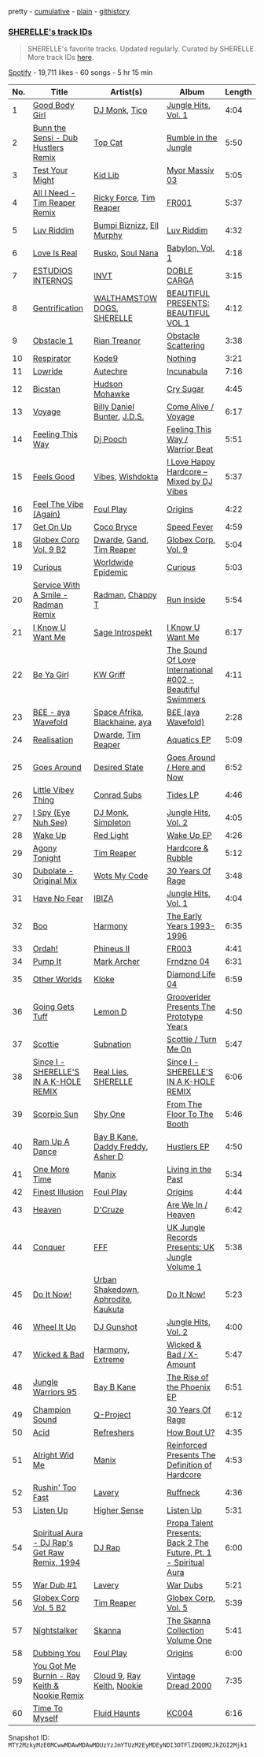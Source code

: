 pretty - [cumulative](/playlists/cumulative/37i9dQZF1DX8NzAadCccWE.md) - [plain](/playlists/plain/37i9dQZF1DX8NzAadCccWE) - [githistory](https://github.githistory.xyz/mackorone/spotify-playlist-archive/blob/main/playlists/plain/37i9dQZF1DX8NzAadCccWE)

### [SHERELLE's track IDs](https://open.spotify.com/playlist/37i9dQZF1DX8NzAadCccWE)

> SHERELLE's favorite tracks\. Updated regularly\. Curated by SHERELLE\. More track IDs <a href="spotify:genre:track\_id">here</a>.

[Spotify](https://open.spotify.com/user/spotify) - 19,711 likes - 60 songs - 5 hr 15 min

| No. | Title | Artist(s) | Album | Length |
|---|---|---|---|---|
| 1 | [Good Body Girl](https://open.spotify.com/track/2C6nDoiBjH2sgCfMNZFVSB) | [DJ Monk](https://open.spotify.com/artist/6oUWm82IRnDedDipHEbOIc), [Tico](https://open.spotify.com/artist/3xBrGPbGEKYId0B662DYFd) | [Jungle Hits, Vol\. 1](https://open.spotify.com/album/6ajFWIR0zVPWu3cBj68B4z) | 4:04 |
| 2 | [Bunn the Sensi \- Dub Hustlers Remix](https://open.spotify.com/track/5rwaFjD2ctbrsvh8tFP4cM) | [Top Cat](https://open.spotify.com/artist/3QR3QV1qQuTpcy1DIqOw9j) | [Rumble in the Jungle](https://open.spotify.com/album/5mucViTQhpvARXs9UCcHeg) | 5:50 |
| 3 | [Test Your Might](https://open.spotify.com/track/5YCmKr1PC6eGwmLgKE6G8a) | [Kid Lib](https://open.spotify.com/artist/2PT0dZa1yzFBrkp8U1UTKW) | [Myor Massiv 03](https://open.spotify.com/album/1I9fl55cl5Z9YU0eWTMEkc) | 5:05 |
| 4 | [All I Need \- Tim Reaper Remix](https://open.spotify.com/track/6X8q0hqfcQ1unCs3T9l804) | [Ricky Force](https://open.spotify.com/artist/64ZyN9aDMKH9vVG3z78Y4x), [Tim Reaper](https://open.spotify.com/artist/03KZUWKQujlCcgEdcrkvWd) | [FR001](https://open.spotify.com/album/60ydbeDJvT8xBFfIH6ISjP) | 5:37 |
| 5 | [Luv Riddim](https://open.spotify.com/track/5LYfO0Guw5mmmpsaKsmIEu) | [Bumpi Biznizz](https://open.spotify.com/artist/67YJXdsm176LyMYrv3AxZ3), [Ell Murphy](https://open.spotify.com/artist/4r0F1gbqeQsaPg5d2nm5EJ) | [Luv Riddim](https://open.spotify.com/album/196dbMjcsfnxSvIN7gKa1e) | 4:32 |
| 6 | [Love Is Real](https://open.spotify.com/track/7bI27xMlA3wamlDk4kvVWz) | [Rusko](https://open.spotify.com/artist/4BTcOR2hEQZQQL5AMo5u10), [Soul Nana](https://open.spotify.com/artist/0cS0neWJt38rrXAibihMt9) | [Babylon, Vol\. 1](https://open.spotify.com/album/2CNQ67P0mbL0ZECsESspO3) | 4:18 |
| 7 | [ESTUDIOS INTERNOS](https://open.spotify.com/track/6uAu4MKpeASDrdcJSLl49l) | [INVT](https://open.spotify.com/artist/7iS41tYQBUyJsZYcxCse0D) | [DOBLE CARGA](https://open.spotify.com/album/07uCsXYSpGNlEiVQE3BwQ8) | 3:15 |
| 8 | [Gentrification](https://open.spotify.com/track/05YJ8kmnxQTk9zsjujOHlm) | [WALTHAMSTOW DOGS](https://open.spotify.com/artist/0IQS3ENeRlhRwg0VB307MI), [SHERELLE](https://open.spotify.com/artist/2TFDQkQ7LahhuwL9p7R6MO) | [BEAUTIFUL PRESENTS: BEAUTIFUL VOL 1](https://open.spotify.com/album/7vxquNykZOqoSU3MR7UJ0G) | 4:12 |
| 9 | [Obstacle 1](https://open.spotify.com/track/1ANLA4HyfVMui5MPjwstXU) | [Rian Treanor](https://open.spotify.com/artist/6un6trkuuP46AZM0kkY8Yx) | [Obstacle Scattering](https://open.spotify.com/album/6githYTrl857l9544L4Us9) | 3:38 |
| 10 | [Respirator](https://open.spotify.com/track/4wZJvvWhngLb3znKI6HjQQ) | [Kode9](https://open.spotify.com/artist/5Z3GyWBvJZgJ35TS0cmXll) | [Nothing](https://open.spotify.com/album/3dCuwosZxBe3wR3ANpeeIY) | 3:21 |
| 11 | [Lowride](https://open.spotify.com/track/7gu3aKNbBq2nSWMhybCfBf) | [Autechre](https://open.spotify.com/artist/6WH1V41LwGDGmlPUhSZLHO) | [Incunabula](https://open.spotify.com/album/4KROnLN6Didp0F97RXaW7a) | 7:16 |
| 12 | [Bicstan](https://open.spotify.com/track/0ijKkR37HK5zOX2hm5bOqv) | [Hudson Mohawke](https://open.spotify.com/artist/6olWbKW2VLhFCHfOi0iEDb) | [Cry Sugar](https://open.spotify.com/album/5YoNp5U9MsUvXsTWhVhEFU) | 4:45 |
| 13 | [Voyage](https://open.spotify.com/track/2ey1cWp7qa2jQxiEDJYxWz) | [Billy Daniel Bunter](https://open.spotify.com/artist/0pGeeHbb2hxsDdIUFW3ci2), [J.D.S.](https://open.spotify.com/artist/45tt1ppWRmjWBeajPqAzzD) | [Come Alive / Voyage](https://open.spotify.com/album/0HkbpVVffMn9ZGG74ogQhs) | 6:17 |
| 14 | [Feeling This Way](https://open.spotify.com/track/2Y3uvMGCVqm4QUC2Fhv1kh) | [Dj Pooch](https://open.spotify.com/artist/05l2hjuRxhIWivfZHO02N8) | [Feeling This Way / Warrior Beat](https://open.spotify.com/album/45a7jVZiYfUmpPdNekv8YP) | 5:51 |
| 15 | [Feels Good](https://open.spotify.com/track/2KERBLhMrcKroTcq9yAubu) | [Vibes](https://open.spotify.com/artist/2hGxXtwh5MSCnweuvSx6um), [Wishdokta](https://open.spotify.com/artist/553sMBQTQMtuUkDhfKiOcz) | [I Love Happy Hardcore – Mixed by DJ Vibes](https://open.spotify.com/album/7j91HlvrfutI0ntwMTEpDM) | 5:37 |
| 16 | [Feel The Vibe \(Again\)](https://open.spotify.com/track/1WVhOYMnetboL007LBZhRA) | [Foul Play](https://open.spotify.com/artist/67FRYUfxVqKOrS3x4emvL8) | [Origins](https://open.spotify.com/album/3KqzGukJ8XRU1r2l8e5p8m) | 4:22 |
| 17 | [Get On Up](https://open.spotify.com/track/0pQ0qCy8KaqPtofeAoWCu3) | [Coco Bryce](https://open.spotify.com/artist/08hjAM9XAD28O0nWVKmlx5) | [Speed Fever](https://open.spotify.com/album/739IxNiV1KuJvgUcTelUiR) | 4:59 |
| 18 | [Globex Corp Vol\. 9 B2](https://open.spotify.com/track/2UcN0KNmCRzV7q6NwIRYdR) | [Dwarde](https://open.spotify.com/artist/6Yj4KzTFxItt3bGK9DuX4O), [Gand](https://open.spotify.com/artist/5cVweP6HdTfUGUNA2yYny5), [Tim Reaper](https://open.spotify.com/artist/03KZUWKQujlCcgEdcrkvWd) | [Globex Corp, Vol\. 9](https://open.spotify.com/album/7bsXcAMitL5NC9eLCLwmu5) | 5:04 |
| 19 | [Curious](https://open.spotify.com/track/2TGkKM8S62hUHEWPxH2Sn6) | [Worldwide Epidemic](https://open.spotify.com/artist/2xd5tjEKK14G1tJu5xA6ol) | [Curious](https://open.spotify.com/album/0dNukbDeEk0vbqNYylYUtI) | 5:03 |
| 20 | [Service With A Smile \- Radman Remix](https://open.spotify.com/track/5bIzrah5IqE9XmBG92dJRN) | [Radman](https://open.spotify.com/artist/5rZTk1nGYLyhYLvh7i3Lef), [Chappy T](https://open.spotify.com/artist/5i7GqXwdnZbqDsPJ43LyDw) | [Run Inside](https://open.spotify.com/album/1tdzvKoCJYGTgb87za8M1Z) | 5:54 |
| 21 | [I Know U Want Me](https://open.spotify.com/track/3f5JKreS5eBaq8rMiJHhM7) | [Sage Introspekt](https://open.spotify.com/artist/4ekpVu17mXNnTLJ61iow2T) | [I Know U Want Me](https://open.spotify.com/album/4VZfMYJ3lQ6M9ntcCDIgSA) | 6:17 |
| 22 | [Be Ya Girl](https://open.spotify.com/track/2SYtKPPZGyObiLe2XrqEfY) | [KW Griff](https://open.spotify.com/artist/0c93ipDYZUvYQEKgAs1Vfu) | [The Sound Of Love International \#002 \- Beautiful Swimmers](https://open.spotify.com/album/2cxbgAp9U7ZubuZ2ygijXk) | 4:11 |
| 23 | [B£E \- aya Wavefold](https://open.spotify.com/track/47CXMS5mAERppoCxdK7bGH) | [Space Afrika](https://open.spotify.com/artist/6cU1HCzqStKzT3NUuaaCO5), [Blackhaine](https://open.spotify.com/artist/5YUsQAApp3PLKOyhdyKPw5), [aya](https://open.spotify.com/artist/0NKaRcyqHnynkv7UMsOhEH) | [B£E \(aya Wavefold\)](https://open.spotify.com/album/0baiyt3lJLUE1kLJalEi4T) | 2:28 |
| 24 | [Realisation](https://open.spotify.com/track/7DXSEcGyBfgzsgWbwwBVa9) | [Dwarde](https://open.spotify.com/artist/6Yj4KzTFxItt3bGK9DuX4O), [Tim Reaper](https://open.spotify.com/artist/03KZUWKQujlCcgEdcrkvWd) | [Aquatics EP](https://open.spotify.com/album/5zk5ayP8jzOhJdRQkgJMJf) | 5:09 |
| 25 | [Goes Around](https://open.spotify.com/track/5a4Y4TnykqvnKOnKv78Of1) | [Desired State](https://open.spotify.com/artist/0RTQBPcao3QGythpPmZrgQ) | [Goes Around / Here and Now](https://open.spotify.com/album/2BFf0lXitRqKcE3puBHKa3) | 6:52 |
| 26 | [Little Vibey Thing](https://open.spotify.com/track/2ESLxzqj6HB6QGdCoEJbNK) | [Conrad Subs](https://open.spotify.com/artist/62Vn4DolLwSkkSS4fEXKLH) | [Tides LP](https://open.spotify.com/album/5UVRNQrXNRJz8P4VJIpdOW) | 4:46 |
| 27 | [I Spy \(Eye Nuh See\)](https://open.spotify.com/track/31YL7wkXKNCMhSycK8dQcN) | [DJ Monk](https://open.spotify.com/artist/6oUWm82IRnDedDipHEbOIc), [Simpleton](https://open.spotify.com/artist/6a9dRIQdjTzO1aSa5aHfDM) | [Jungle Hits, Vol\. 2](https://open.spotify.com/album/5cUKFvWH5OENoGjbry6pQO) | 4:05 |
| 28 | [Wake Up](https://open.spotify.com/track/0JPiYS3idnjyTKKWtNv8tr) | [Red Light](https://open.spotify.com/artist/4ndHkMtVrpNSGBSIvARx76) | [Wake Up EP](https://open.spotify.com/album/4mKShYqjGJouuGOD98NcsS) | 4:26 |
| 29 | [Agony Tonight](https://open.spotify.com/track/6Q5WxKtTkDf76pfXvE4lGc) | [Tim Reaper](https://open.spotify.com/artist/03KZUWKQujlCcgEdcrkvWd) | [Hardcore & Rubble](https://open.spotify.com/album/5OM5pbNlmjuSWptvSMfs9s) | 5:12 |
| 30 | [Dubplate \- Original Mix](https://open.spotify.com/track/2frRwm6fcru9Ba7MeHbaV4) | [Wots My Code](https://open.spotify.com/artist/2oyVj5zi616mZj2od6LSsV) | [30 Years Of Rage](https://open.spotify.com/album/23jTvoFSWLKhfS8BWIm12x) | 3:48 |
| 31 | [Have No Fear](https://open.spotify.com/track/5XDRlQHJ2q96asIslCEV0f) | [IBIZA](https://open.spotify.com/artist/2gOi46TSDBDLUmmuswG2on) | [Jungle Hits, Vol\. 1](https://open.spotify.com/album/6ajFWIR0zVPWu3cBj68B4z) | 4:04 |
| 32 | [Boo](https://open.spotify.com/track/3a4DoAHjA7A9qD1vSl55RX) | [Harmony](https://open.spotify.com/artist/16gfjjn0IbPiW4oVu9iNA4) | [The Early Years 1993\-1996](https://open.spotify.com/album/539Fxf7Mv62713hvbLUzn2) | 6:35 |
| 33 | [Ordah!](https://open.spotify.com/track/0THQ1W902VBoeSZXzPba89) | [Phineus II](https://open.spotify.com/artist/1qLiuyjL0jMScZ07LxJpXY) | [FR003](https://open.spotify.com/album/6NYLAjH9kPng1CFbOzsE3v) | 4:41 |
| 34 | [Pump It](https://open.spotify.com/track/4JF7SVpoXcaD4NUZtS5XwG) | [Mark Archer](https://open.spotify.com/artist/3bwbfpfkk1D1cHy7XZ97vF) | [Frndzne 04](https://open.spotify.com/album/7rKqj6g0Tk3htSeHTWFCmt) | 6:31 |
| 35 | [Other Worlds](https://open.spotify.com/track/4I08sf0cJZx435iYj9juyO) | [Kloke](https://open.spotify.com/artist/2cggyYmdk2HP87tYGtw3La) | [Diamond Life 04](https://open.spotify.com/album/54CjOMsvK3Ml03WiPFrMiV) | 6:59 |
| 36 | [Going Gets Tuff](https://open.spotify.com/track/1lMyxSnENVhG4iB5OkqjtH) | [Lemon D](https://open.spotify.com/artist/4K5Dosv1aTGnVJzfv6QilI) | [Grooverider Presents The Prototype Years](https://open.spotify.com/album/7ewM0AVaBniZo7cGKssDBm) | 4:50 |
| 37 | [Scottie](https://open.spotify.com/track/359aCf1X4Htiq2e6LWKs5a) | [Subnation](https://open.spotify.com/artist/1xIJgirwQTZpOtv9q06hmq) | [Scottie / Turn Me On](https://open.spotify.com/album/4hEdA1sm2WQvCoN9nnpbQF) | 5:47 |
| 38 | [Since I \- SHERELLE'S IN A K\-HOLE REMIX](https://open.spotify.com/track/5jzmyt9P3x7HHczebllKLM) | [Real Lies](https://open.spotify.com/artist/1jucBaHU995Lf7ViACscFu), [SHERELLE](https://open.spotify.com/artist/2TFDQkQ7LahhuwL9p7R6MO) | [Since I \- SHERELLE'S IN A K\-HOLE REMIX](https://open.spotify.com/album/3JG4kvDxvkvHnFe0bIekM6) | 6:06 |
| 39 | [Scorpio Sun](https://open.spotify.com/track/10CRTxsoDvwgBygdKsyhQE) | [Shy One](https://open.spotify.com/artist/6FafP4LIlZnnYNacDoW7yZ) | [From The Floor To The Booth](https://open.spotify.com/album/2frqao7MHXrHmYrijCWlm0) | 5:46 |
| 40 | [Ram Up A Dance](https://open.spotify.com/track/0CD63QsyrrcNQ9Ux8GUgP4) | [Bay B Kane](https://open.spotify.com/artist/2bmPucDtmNJQiRlyn7nQqM), [Daddy Freddy](https://open.spotify.com/artist/1V6f3JOvc36EUWcIaTBlfD), [Asher D](https://open.spotify.com/artist/6YHM1vRoDQZuS7GLVx7qVO) | [Hustlers EP](https://open.spotify.com/album/1ahMDKPEfuHYawW28RcGMh) | 4:50 |
| 41 | [One More Time](https://open.spotify.com/track/4SVcVro7FaAJ67mjFKboyO) | [Manix](https://open.spotify.com/artist/3NxpC1snwKVakSDm2hLNsI) | [Living in the Past](https://open.spotify.com/album/2ffzDpla2bbc02h4ASeutu) | 5:34 |
| 42 | [Finest Illusion](https://open.spotify.com/track/2FrTV6h36FKjByFOFdSZmy) | [Foul Play](https://open.spotify.com/artist/67FRYUfxVqKOrS3x4emvL8) | [Origins](https://open.spotify.com/album/3KqzGukJ8XRU1r2l8e5p8m) | 4:44 |
| 43 | [Heaven](https://open.spotify.com/track/4FKnEmmpyPGHIu6uTKPP6E) | [D'Cruze](https://open.spotify.com/artist/5jTjgHoQanj6Mo3vNJk66S) | [Are We In / Heaven](https://open.spotify.com/album/2bcQq4LYnBmLSjZwMFTqFI) | 6:42 |
| 44 | [Conquer](https://open.spotify.com/track/3rFQLi6BE8wPGfYxIRXn4M) | [FFF](https://open.spotify.com/artist/1jR7PWJW17d3h2kEUqW0Tu) | [UK Jungle Records Presents: UK Jungle Volume 1](https://open.spotify.com/album/0Favz2IFiUl67RMzdAP7t6) | 5:38 |
| 45 | [Do It Now!](https://open.spotify.com/track/4WmssqakTOhIPKcPKpY87B) | [Urban Shakedown](https://open.spotify.com/artist/3h3XG3dDbh5MxIFyXNepCN), [Aphrodite](https://open.spotify.com/artist/1SsdsVIIKLUe54OsHzm5uQ), [Kaukuta](https://open.spotify.com/artist/3wL34iKauhbC3vwofcugqK) | [Do It Now!](https://open.spotify.com/album/1Sql9mxGB3z8SDdOVLlpZM) | 5:23 |
| 46 | [Wheel It Up](https://open.spotify.com/track/7iGjbUYFIp1VNTwqKf3iQg) | [DJ Gunshot](https://open.spotify.com/artist/7gOD9sEwuOQA03HyFL4ILW) | [Jungle Hits, Vol\. 2](https://open.spotify.com/album/5cUKFvWH5OENoGjbry6pQO) | 4:00 |
| 47 | [Wicked & Bad](https://open.spotify.com/track/68Wo1HxKNaO2FQ4vatHTXD) | [Harmony](https://open.spotify.com/artist/16gfjjn0IbPiW4oVu9iNA4), [Extreme](https://open.spotify.com/artist/4Z6JrXrOgYcQ9iDbO1iZRI) | [Wicked & Bad / X\-Amount](https://open.spotify.com/album/6h4sD3AWZmQtbx2VwL2k3H) | 5:47 |
| 48 | [Jungle Warriors 95](https://open.spotify.com/track/0Efs4tz8dVtMcpszu0sB19) | [Bay B Kane](https://open.spotify.com/artist/2bmPucDtmNJQiRlyn7nQqM) | [The Rise of the Phoenix EP](https://open.spotify.com/album/73Z2M75Fjkgx2E6OrvzsCl) | 6:51 |
| 49 | [Champion Sound](https://open.spotify.com/track/5HUlait8F98NnmUy8PoKA2) | [Q\-Project](https://open.spotify.com/artist/7mQbqurgWLowz9iumqdV3E) | [30 Years Of Rage](https://open.spotify.com/album/23jTvoFSWLKhfS8BWIm12x) | 6:12 |
| 50 | [Acid](https://open.spotify.com/track/6y4lj3z4beSuCJXLnVhI6e) | [Refreshers](https://open.spotify.com/artist/4cGp1DxvYloTMZiCnVcp2L) | [How Bout U?](https://open.spotify.com/album/3xEw2SoYXQ0lpGWNjdnMBh) | 4:35 |
| 51 | [Alright Wid Me](https://open.spotify.com/track/23uGz8o01ThulEQPZTLvM2) | [Manix](https://open.spotify.com/artist/3NxpC1snwKVakSDm2hLNsI) | [Reinforced Presents The Definition of Hardcore](https://open.spotify.com/album/0Ajwqb746Owv6ALnMWBiGI) | 4:53 |
| 52 | [Rushin' Too Fast](https://open.spotify.com/track/7F5cLHv0LcPDYMsBlOoMuI) | [Lavery](https://open.spotify.com/artist/0fK0hLAdC0LJDHiReWUAYU) | [Ruffneck](https://open.spotify.com/album/1LnAE21jZKRQMLYmM5wv0w) | 4:36 |
| 53 | [Listen Up](https://open.spotify.com/track/0XW53tZWV6kBjOfaVBMmlD) | [Higher Sense](https://open.spotify.com/artist/5x9yCuNNricWjVq4Qr2IRb) | [Listen Up](https://open.spotify.com/album/0KBPcTosFJ9gpgh559GvwG) | 5:31 |
| 54 | [Spiritual Aura \- DJ Rap's Get Raw Remix, 1994](https://open.spotify.com/track/4pc6AW5u6BJcKGnaUSCLwX) | [DJ Rap](https://open.spotify.com/artist/68AFCxLSHARThf2XIYwY46) | [Propa Talent Presents: Back 2 The Future, Pt\. 1 \- Spiritual Aura](https://open.spotify.com/album/75SbtmTdV4WAEYpcQH8vVD) | 6:00 |
| 55 | [War Dub \#1](https://open.spotify.com/track/73X6y84mtWYBw8zPHe2lGr) | [Lavery](https://open.spotify.com/artist/0fK0hLAdC0LJDHiReWUAYU) | [War Dubs](https://open.spotify.com/album/0FrEFew4BdAo8vV24T6x1M) | 5:21 |
| 56 | [Globex Corp Vol\. 5 B2](https://open.spotify.com/track/7mmhjlPfOlJlDgaD76uBZh) | [Tim Reaper](https://open.spotify.com/artist/03KZUWKQujlCcgEdcrkvWd) | [Globex Corp, Vol\. 5](https://open.spotify.com/album/2Ziv3KGQccckeVxjUsLdci) | 5:39 |
| 57 | [Nightstalker](https://open.spotify.com/track/5QPlRffigSWAaKE0JwPw3q) | [Skanna](https://open.spotify.com/artist/6h7y5SBkAAiL43dxJP5K5e) | [The Skanna Collection Volume One](https://open.spotify.com/album/4jLHrXtzON3Upz9raN8mOT) | 5:41 |
| 58 | [Dubbing You](https://open.spotify.com/track/7otaDsi4MfMgnd0OsAnVut) | [Foul Play](https://open.spotify.com/artist/67FRYUfxVqKOrS3x4emvL8) | [Origins](https://open.spotify.com/album/3KqzGukJ8XRU1r2l8e5p8m) | 6:00 |
| 59 | [You Got Me Burnin \- Ray Keith & Nookie Remix](https://open.spotify.com/track/4QM03Jgj9V8EdBtbh393la) | [Cloud 9](https://open.spotify.com/artist/02AM03mK2DQTiDr33b87f6), [Ray Keith](https://open.spotify.com/artist/6LWmwdaxswnPZCrjexu80I), [Nookie](https://open.spotify.com/artist/491cHKkjRVcGaChy40l4Bh) | [Vintage Dread 2000](https://open.spotify.com/album/1eorEF6PNbAm9UGxmPDZg8) | 7:35 |
| 60 | [Time To Myself](https://open.spotify.com/track/6wHbUmqpA2zCp4uoN1gQ5X) | [Fluid Haunts](https://open.spotify.com/artist/5nldwuXFiR54FV2HdA8pSJ) | [KC004](https://open.spotify.com/album/4egV2lhSmPt1nqkBObGnJj) | 6:16 |

Snapshot ID: `MTY2MzkyMzE0MCwwMDAwMDAwMDUzYzJmYTUzM2EyMDEyNDI3OTFlZDQ0M2JkZGI2Mjk1`
